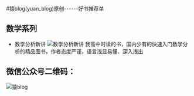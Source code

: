 #猿blog(yuan_blog)原创------好书推荐单
## 数学系列
- 数学分析新讲
![数学分析新讲](http://img13.360buyimg.com/n3/jfs/t184/352/2443485410/24366/e660d25b/53d224a0N8e89e8fe.jpg)
我高中时读的书，国内少有的快速入门数学分析的精品图书，作者态度严谨，语言浅显易懂、深入浅出
## 微信公众号二维码：
![猿blog](http://open.weixin.qq.com/qr/code/?username=yuan_blog)
